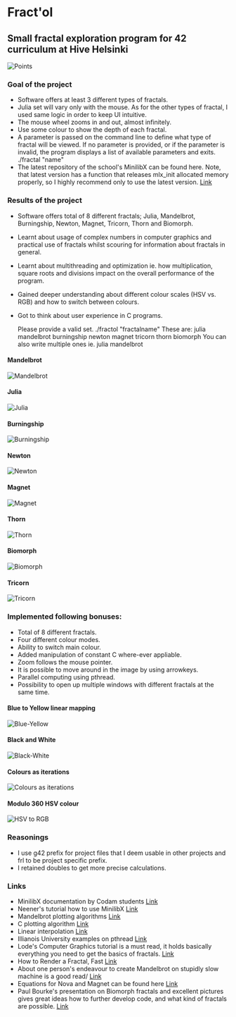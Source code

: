 # Fract'ol

## Small fractal exploration program for 42 curriculum at Hive Helsinki

![Points](resources/points.png)

### Goal of the project

- Software offers at least 3 different types of fractals.
- Julia set will vary only with the mouse. As for the other types of fractal, I used same logic in order to keep UI intuitive.
- The mouse wheel zooms in and out, almost infinitely.
- Use some colour to show the depth of each fractal.
- A parameter is passed on the command line to define what type of fractal will be
viewed. If no parameter is provided, or if the parameter is invalid, the program
displays a list of available parameters and exits.
  ./fractal "name"
- The latest repository of the school's MinilibX can be found here. Note, that latest version has a function that releases mlx_init allocated memory properly, so I highly recommend only to use the latest version.
[Link](https://github.com/42Paris/minilibx-linux)

### Results of the project
- Software offers total of 8 different fractals; Julia, Mandelbrot, Burningship, Newton, Magnet, Tricorn, Thorn and Biomorph.
- Learnt about usage of complex numbers in computer graphics and practical use of fractals whilst scouring for information about fractals in general.
- Learnt about multithreading and optimization ie. how multiplication, square roots and divisions impact on the overall performance of the program.
- Gained deeper understanding about different colour scales (HSV vs. RGB) and how to switch between colours.
- Got to think about user experience in C programs.

  Please provide a valid set. ./fractol "fractalname"
  These are:
  julia
  mandelbrot
  burningship
  newton
  magnet
  tricorn
  thorn
  biomorph
  You can also write multiple ones ie. julia mandelbrot

#### Mandelbrot
![Mandelbrot](resources/mandelbrot.png)
#### Julia
![Julia](resources/julia.png)
#### Burningship
![Burningship](resources/burningship.png)
#### Newton
![Newton](resources/newton.png)
#### Magnet
![Magnet](resources/magnet.png)
#### Thorn
![Thorn](resources/thorn.png)
#### Biomorph
![Biomorph](resources/biomorph.png)
#### Tricorn
![Tricorn](resources/tricorn.png)

### Implemented following bonuses:
- Total of 8 different fractals.
- Four different colour modes.
- Ability to switch main colour.
- Added manipulation of constant C where-ever appliable.
- Zoom follows the mouse pointer.
- It is possible to move around in the image by using arrowkeys.
- Parallel computing using pthread.
- Possibility to open up multiple windows with different fractals at the same time.

#### Blue to Yellow linear mapping
![Blue-Yellow](resources/blue-yellow.png)
#### Black and White
![Black-White](resources/black-white.png)
#### Colours as iterations
![Colours as iterations](resources/colour-iterations.png)
#### Modulo 360 HSV colour
![HSV to RGB](resources/colour-shift.png)

### Reasonings

- I use g42 prefix for project files that I deem usable in other projects and frl to be project specific prefix.
- I retained doubles to get more precise calculations.

### Links

- MinilibX documentation by Codam students [Link](https://harm-smits.github.io/42docs/libs/minilibx/getting_started.html#compilation-on-linux)
- Neener's tutorial how to use MinilibX [Link](https://gontjarow.github.io/MiniLibX/)
- Mandelbrot plotting algorithms [Link](https://en.wikipedia.org/wiki/Plotting_algorithms_for_the_Mandelbrot_set)
- C plotting algorithm [Link](https://jonisalonen.com/2013/lets-draw-the-mandelbrot-set/)
- Linear interpolation [Link](https://en.wikipedia.org/wiki/Linear_interpolation)
- Illianois University examples on pthread [Link](https://courses.engr.illinois.edu/cs241/fa2010/ppt/10-pthread-examples.pdf)
- Lode's Computer Graphics tutorial is a must read, it holds basically everything you need to get the basics of fractals. [Link](https://lodev.org/cgtutor/juliamandelbrot.html)
- How to Render a Fractal, Fast [Link](https://blog.bede.io/how-to-render-a-fractal-fast/)
- About one person's endeavour to create Mandelbrot on stupidly slow machine is a good read/ [Link](
http://cowlark.com/2018-05-26-bogomandel/index.html)
- Equations for Nova and Magnet can be found here [Link](https://fractalfoundation.org/OFC/OFC-5-5.html)
- Paul Bourke's presentation on Biomorph fractals and excellent pictures gives great ideas how to further develop code, and what kind of fractals are possible. [Link](http://paulbourke.net/fractals/biomorph/)
